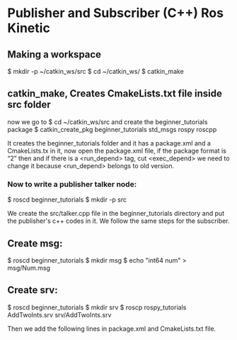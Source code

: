 # Publisher and Subscriber (C++) Ros Kinetic
## Making a workspace
$ mkdir -p ~/catkin_ws/src
$ cd ~/catkin_ws/
$ catkin_make
## catkin_make, Creates CmakeLists.txt file inside src folder
now we go to $ cd ~/catkin_ws/src and create the beginner_tutorials package
$ catkin_create_pkg beginner_tutorials std_msgs rospy roscpp

It creates the beginner_tutorials folder and it has a package.xml and a CmakeLists.tx in it, now open the package.xml file, if the package format is “2” then <package format="2"> and if there is a <run_depend> tag, cut <exec_depend> we need to change it because <run_depend> belongs to old version.

### Now to write a publisher talker node:
$ roscd beginner_tutorials
$ mkdir -p src

We create the src/talker.cpp file in the beginner_tutorials directory and put the publisher's c++ codes in it.
We follow the same steps for the subscriber.

## Create msg:

$ roscd beginner_tutorials
$ mkdir msg
$ echo "int64 num" > msg/Num.msg

## Create srv:
$ roscd beginner_tutorials
$ mkdir srv
$ roscp rospy_tutorials AddTwoInts.srv srv/AddTwoInts.srv

Then we add the following lines in package.xml and CmakeLists.txt file.



